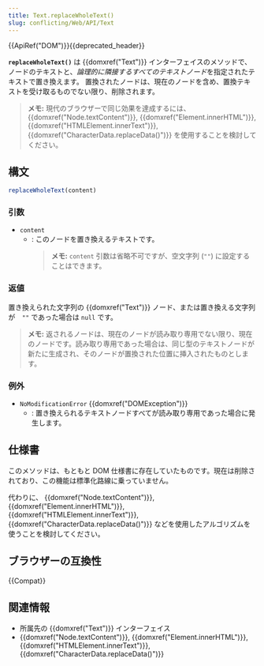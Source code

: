 ```yaml
---
title: Text.replaceWholeText()
slug: conflicting/Web/API/Text
---
```


{{ApiRef("DOM")}}{{deprecated_header}}

**`replaceWholeText()`** は {{domxref("Text")}} インターフェイスのメソッドで、ノードのテキストと、*論理的に隣接するすべてのテキストノード*を指定されたテキストで置き換えます。
置換されたノードは、現在のノードを含め、置換テキストを受け取るものでない限り、削除されます。

> **メモ:** 現代のブラウザーで同じ効果を達成するには、 {{domxref("Node.textContent")}}, {{domxref("Element.innerHTML")}}, {{domxref("HTMLElement.innerText")}}, {{domxref("CharacterData.replaceData()")}} を使用することを検討してください。

## 構文

```js
replaceWholeText(content)
```

### 引数

- `content`
  - : このノードを置き換えるテキストです。
    > **メモ:** `content` 引数は省略不可ですが、空文字列 (`""`) に設定することはできます。

### 返値

置き換えられた文字列の {{domxref("Text")}} ノード、または置き換える文字列が　`""` であった場合は `null` です。

> **メモ:** 返されるノードは、現在のノードが読み取り専用でない限り、現在のノードです。読み取り専用であった場合は、同じ型のテキストノードが新たに生成され、そのノードが置換された位置に挿入されたものとします。

### 例外

- `NoModificationError` {{domxref("DOMException")}}
  - : 置き換えられるテキストノードすべてが読み取り専用であった場合に発生します。

## 仕様書

このメソッドは、もともと DOM 仕様書に存在していたものです。現在は削除されており、この機能は標準化路線に乗っていません。

代わりに、 {{domxref("Node.textContent")}}, {{domxref("Element.innerHTML")}}, {{domxref("HTMLElement.innerText")}}, {{domxref("CharacterData.replaceData()")}} などを使用したアルゴリズムを使うことを検討してください。

## ブラウザーの互換性

{{Compat}}

## 関連情報

- 所属先の {{domxref("Text")}} インターフェイス
- {{domxref("Node.textContent")}}, {{domxref("Element.innerHTML")}},
  {{domxref("HTMLElement.innerText")}}, {{domxref("CharacterData.replaceData()")}}
